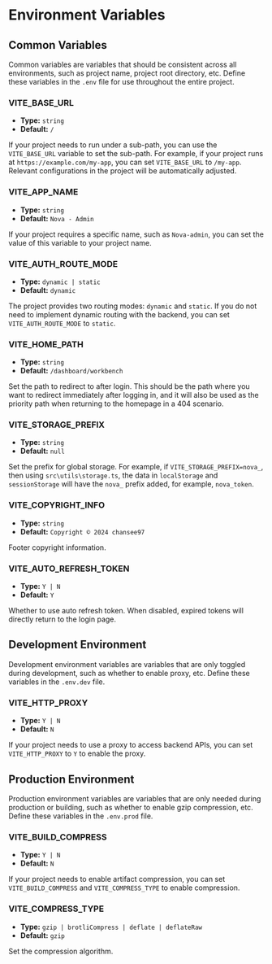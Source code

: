 # Environment Variables

## Common Variables

Common variables are variables that should be consistent across all environments, such as project name, project root directory, etc. Define these variables in the `.env` file for use throughout the entire project.

### VITE_BASE_URL

- **Type:** `string`
- **Default:** `/`

If your project needs to run under a sub-path, you can use the `VITE_BASE_URL` variable to set the sub-path. For example, if your project runs at `https://example.com/my-app`, you can set `VITE_BASE_URL` to `/my-app`. Relevant configurations in the project will be automatically adjusted.

### VITE_APP_NAME

- **Type:** `string`
- **Default:** `Nova - Admin`

If your project requires a specific name, such as `Nova-admin`, you can set the value of this variable to your project name.

### VITE_AUTH_ROUTE_MODE

- **Type:** `dynamic | static`
- **Default:** `dynamic`

The project provides two routing modes: `dynamic` and `static`. If you do not need to implement dynamic routing with the backend, you can set `VITE_AUTH_ROUTE_MODE` to `static`.

### VITE_HOME_PATH

- **Type:** `string`
- **Default:** `/dashboard/workbench`

Set the path to redirect to after login. This should be the path where you want to redirect immediately after logging in, and it will also be used as the priority path when returning to the homepage in a 404 scenario.

### VITE_STORAGE_PREFIX

- **Type:** `string`
- **Default:** `null`

Set the prefix for global storage. For example, if `VITE_STORAGE_PREFIX=nova_`, then using `src\utils\storage.ts`, the data in `localStorage` and `sessionStorage` will have the `nova_` prefix added, for example, `nova_token`.

### VITE_COPYRIGHT_INFO

- **Type:** `string`
- **Default:** `Copyright © 2024 chansee97`

Footer copyright information.

### VITE_AUTO_REFRESH_TOKEN

- **Type:** `Y | N`
- **Default:** `Y`

Whether to use auto refresh token. When disabled, expired tokens will directly return to the login page.

## Development Environment

Development environment variables are variables that are only toggled during development, such as whether to enable proxy, etc. Define these variables in the `.env.dev` file.

### VITE_HTTP_PROXY

- **Type:** `Y | N`
- **Default:** `N`

If your project needs to use a proxy to access backend APIs, you can set `VITE_HTTP_PROXY` to `Y` to enable the proxy.

## Production Environment

Production environment variables are variables that are only needed during production or building, such as whether to enable gzip compression, etc. Define these variables in the `.env.prod` file.

### VITE_BUILD_COMPRESS

- **Type:** `Y | N`
- **Default:** `N`

If your project needs to enable artifact compression, you can set `VITE_BUILD_COMPRESS` and `VITE_COMPRESS_TYPE` to enable compression.

### VITE_COMPRESS_TYPE

- **Type:** `gzip | brotliCompress | deflate | deflateRaw`
- **Default:** `gzip`

Set the compression algorithm.
